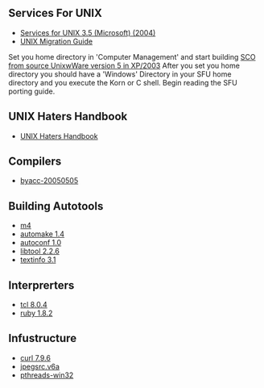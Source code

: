 <h2>Services For UNIX</h2>
<ul>
<li><a target="_self" href="https://archive.org/details/cdrom-services-unix-3.5-microsoft-2004">Services for UNIX 3.5 (Microsoft) (2004)</a></li>
<li><a target="_self" href="https://archive.org/details/microsoftunixapp0000unse">UNIX Migration Guide</a></li>
</ul>

<p>Set you home directory in 'Computer Management' and start building <a target="_self" href="https://www.sco.com/skunkware/">SCO from source UnixwWare version 5 in XP/2003</a>
After you set you home directory you should have a 'Windows' Directory in your SFU home directory and you execute the Korn or C shell. Begin reading the SFU porting guide.</p>

<h2>UNIX Haters Handbook</h2>
<ul>
<li><a target="_self" href="ugh.pdf">UNIX Haters Handbook</a></li>
</ul>
<h2>Compilers</h2>
<ul>
<li><a target="_self" href="https://invisible-island.net/byacc/">byacc-20050505</a></li>
</ul>
<h2>Building Autotools</h2>
<ul>
<li><a target="_self" href="https://www.gnu.org/software/m4/">m4</li>
<li><a target="_self" href="https://www.gnu.org/software/automake/">automake 1.4</a></li>
<li><a target="_self" href="https://www.gnu.org/software/autoconf/">autoconf 1.0</a></li>
<li><a target="_self" href="https://www.gnu.org/software/libtool/">libtool 2.2.6</a></li>
<li><a target="_self" href="https://www.gnu.org/software/texinfo/">textinfo 3.1</a></li>
</ul>
<h2>Interprerters</h2>
<ul>
<li><a target="_self" href="https://www.tcl.tk/">tcl 8.0.4</a></li>
<li><a target="_self" href="https://www.ruby-lang.org/en/">ruby 1.8.2</a></li>
</ul>
<h2>Infustructure</h2>
<ul>
<li><a target="_self" href="https://curl.se/">curl 7.9.6</a></li>
<li><a target="_self" href="https://jpeg.org/jpeg2000/">jpegsrc.v6a</a></li>
<li><a target="_self" href="https://sourceware.org/pthreads-win32/">pthreads-win32</a></li>
</ul>
